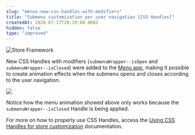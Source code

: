 ```yaml
---
slug: "menus-new-css-handles-with-modifiers"
title: "Submenu customization per user navigation [CSS Handles]"
createdAt: 2020-07-17T20:19:00.000Z
hidden: false
type: "improved"
---
```


![Store Framework](https://raw.githubusercontent.com/vtexdocs/dev-portal-content/main/images/menus-new-css-handles-with-modifiers-0.png)

New CSS Handles with modifiers (`submenuWrapper--isOpen`  and `submenuWrapper--isClosed`) were added to the [Menu app](https://vtex.io/docs/components/all/vtex.menu/), making it possible to create animation effects when the submenu opens and closes according to the user navigation.

![](https://raw.githubusercontent.com/vtexdocs/dev-portal-content/main/images/menus-new-css-handles-with-modifiers-1.png)

Notice how the menu animation showed above only works because the `submenuWrapper--isClosed` Handle is being applied.

For more on how to properly use CSS Handles, access the [Using CSS Handles for store customization](https://vtex.io/docs/recipes/style/using-css-handles-for-store-customization) documentation.
